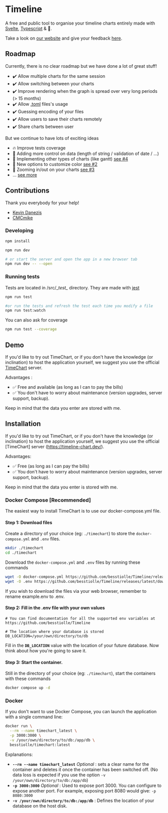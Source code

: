 # Timeline
A free and public tool to organise your timeline charts entirely made with [Svelte](https://svelte.dev/), [Typescript](https://www.typescriptlang.org/) & 💖.

Take a look on [our website](https://timeline-chart.dev/) and give your feedback [here](https://github.com/besstiolle/Timeline/issues).

## Roadmap

Currently, there is no clear roadmap but we have done a lot of great stuff!

 * ✔️ Allow multiple charts for the same session
 * ✔️ Allow switching between your charts
 * ✔️ Improve rendering when the graph is spread over very long periods (> 15 months)
 * ✔️ Allow [.toml](https://github.com/toml-lang/toml) files's usage
 * ✔️ Guessing encoding of your files
 * ✔️ Allow users to save their charts remotely
 * ✔️ Share charts between user

But we continue to have lots of exciting ideas
 
 * 🔥 Improve tests coverage
 * 📅 Adding more control on data (length of string / validation of date / ...)
 * 📅 Implementing other types of charts (like gantt) [see #4](https://github.com/besstiolle/Timeline/issues/4)
 * 📅 New options to customize color [see #2](https://github.com/besstiolle/Timeline/issues/2)
 * 📅 Zooming in/out on your charts  [see #3](https://github.com/besstiolle/Timeline/issues/3)
 * ... [see more](https://github.com/besstiolle/Timeline/issues)

## Contributions

Thank you everybody for your help! 

* [Kevin Danezis](https://github.com/besstiolle)
* [CMCmike](https://github.com/CMCmike)

### Developing

```bash
npm install

npm run dev

# or start the server and open the app in a new browser tab
npm run dev -- --open
```

### Running tests

Tests are located in /src/\__test\__ directory. They are made with [jest](https://jestjs.io/fr/)

```bash
npm run test

#or run the tests and refresh the test each time you modify a file
npm run test:watch

```

You can also ask for coverage 

```bash
npm run test --coverage
```

## Demo

If you'd like to try out TimeChart, or if you don't have the knowledge (or inclination) to host the application yourself, we suggest you use the official [TimeChart](https://timeline-chart.dev/) server.

Advantages :

 * ✅ Free and available (as long as I can to pay the bills)
 * ✅ You don't have to worry about maintenance (version upgrades, server support, backup).

Keep in mind that the data you enter are stored with me.


## Installation

If you'd like to try out TimeChart, or if you don't have the knowledge (or inclination) to host the application yourself, we suggest you use the official [TimeChart] server (https://timeline-chart.dev/).

Advantages: 
 * ✅ Free (as long as I can pay the bills)
 * ✅ You don't have to worry about maintenance (version upgrades, server support, backup).

Keep in mind that the data you enter is stored with me.

### Docker Compose [Recommended]

The easiest way to install TimeChart is to use our docker-compose.yml file.

#### Step 1: Download files

Create a directory of your choice (eg: `./timechart`) to store the `docker-compose.yml` and `.env` files.

```bash
mkdir ./timechart
cd ./timechart
```

Download the `docker-compose.yml` and `.env` files by running these commands

```bash
wget -O docker-compose.yml https://github.com/besstiolle/Timeline/releases/latest/download/docker-compose.yml
wget -O .env https://github.com/besstiolle/Timeline/releases/latest/download/example.env
```

If you wish to download the files via your web browser, remember to rename example.env to .env.

#### Step 2: Fill in the .env file with your own values

```
# You can find documentation for all the supported env variables at https://github.com/besstiolle/Timeline

# The location where your database is stored
DB_LOCATION=/your/own/directory/to/db
```

Fill in the **`DB_LOCATION`** value with the location of your future database. Now think about how you're going to save it.

#### Step 3: Start the container.

Still in the directory of your choice (eg: `./timechart`), start the containers with these commands


```bash
docker compose up -d
```

### Docker

If you don't want to use Docker Compose, you can launch the application with a single command line:

```bash
docker run \
  --rm --name timechart_latest \
  -p 3000:3000 \
  -v /your/own/directory/to/db:/app/db \
  besstiolle/timechart:latest
```

Explanations:

 * **`--rm --name timechart_latest`** *Optional* : sets a clear name for the container and deletes it once the container has been switched off. (No data loss is expected if you use the option `-v /your/own/directory/to/db:/app/db`)
 * **`-p 3000:3000`** *Optional* : Used to expose port 3000. You can configure to expose another port. For example, exposing port 8080 would give: `-p 8080:3000`
 * **`-v /your/own/directory/to/db:/app/db`** : Defines the location of your database on the host disk.
